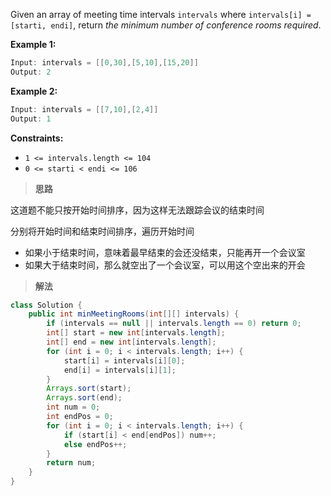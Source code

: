 Given an array of meeting time intervals `intervals` where `intervals[i] = [starti, endi]`, return *the minimum number of conference rooms required*.

**Example 1:**

```java
Input: intervals = [[0,30],[5,10],[15,20]]
Output: 2
```

**Example 2:**

```java
Input: intervals = [[7,10],[2,4]]
Output: 1
```

**Constraints:**

- `1 <= intervals.length <= 104`
- `0 <= starti < endi <= 106`

> **思路**

这道题不能只按开始时间排序，因为这样无法跟踪会议的结束时间

分别将开始时间和结束时间排序，遍历开始时间

- 如果小于结束时间，意味着最早结束的会还没结束，只能再开一个会议室
- 如果大于结束时间，那么就空出了一个会议室，可以用这个空出来的开会

> **解法**

```java
class Solution {
    public int minMeetingRooms(int[][] intervals) {
        if (intervals == null || intervals.length == 0) return 0;
        int[] start = new int[intervals.length];
        int[] end = new int[intervals.length];
        for (int i = 0; i < intervals.length; i++) {
            start[i] = intervals[i][0];
            end[i] = intervals[i][1];
        }
        Arrays.sort(start);
        Arrays.sort(end);
        int num = 0;
        int endPos = 0;
        for (int i = 0; i < intervals.length; i++) {
            if (start[i] < end[endPos]) num++;
            else endPos++;
        }
        return num;
    }
}
```

